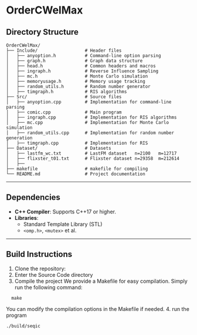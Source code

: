 # OrderCWelMax

## **Directory Structure**
```
OrderCWelMax/
├── Include/                  # Header files
│   ├── anyoption.h           # Command-line option parsing
│   ├── graph.h               # Graph data structure
│   ├── head.h                # Common headers and macros
│   ├── ingraph.h             # Reverse Influence Sampling
│   ├── mc.h                  # Monte Carlo simulation
│   ├── memoryusage.h         # Memory usage tracking
│   ├── random_utils.h        # Random number generator
│   ├── timgraph.h            # RIS algorithms
├── Src/                      # Source files
│   ├── anyoption.cpp         # Implementation for command-line parsing
│   ├── comic.cpp             # Main program
│   ├── ingraph.cpp           # Implementation for RIS algorithms
│   ├── mc.cpp                # Implementation for Monte Carlo simulation
│   ├── random_utils.cpp      # Implementation for random number generation
│   ├── timgraph.cpp          # Implementation for RIS 
├── Dataset/                  # Datasets         
│   ├── lastfm_wc.txt         # LastFM dataset   n=2100   m=12717
│   ├── flixster_t01.txt      # Flixster dataset n=29358  m=212614
│   ├── 
├── makefile                  # makefile for compiling
└── README.md                 # Project documentation
```
---

## **Dependencies**
- **C++ Compiler**: Supports C++17 or higher.
- **Libraries**:
  - Standard Template Library (STL)
  - `<omp.h>`, `<mutex>` et al.

---

## **Build Instructions**
1. Clone the repository:
2. Enter the Source Code directory
3. Compile the project
  We provide a Makefile for easy compilation. Simply run the following command:
```
  make
```
  You can modify the compilation options in the Makefile if needed.
4. run the program
```
./build/seqic
```
   

